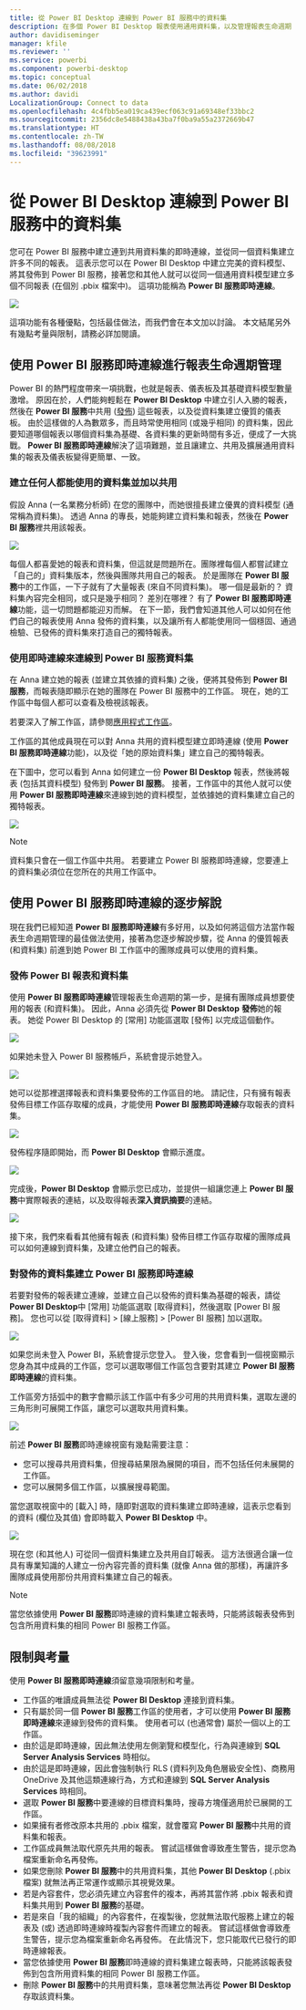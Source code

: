 ```yaml
---
title: 從 Power BI Desktop 連線到 Power BI 服務中的資料集
description: 在多個 Power BI Desktop 報表使用通用資料集，以及管理報表生命週期
author: davidiseminger
manager: kfile
ms.reviewer: ''
ms.service: powerbi
ms.component: powerbi-desktop
ms.topic: conceptual
ms.date: 06/02/2018
ms.author: davidi
LocalizationGroup: Connect to data
ms.openlocfilehash: 4c4fbb5ea019ca439ecf063c91a69348ef33bbc2
ms.sourcegitcommit: 2356dc8e5488438a43ba7f0ba9a55a2372669b47
ms.translationtype: HT
ms.contentlocale: zh-TW
ms.lasthandoff: 08/08/2018
ms.locfileid: "39623991"
---
```

# <a name="connect-to-datasets-in-the-power-bi-service-from-power-bi-desktop"></a>從 Power BI Desktop 連線到 Power BI 服務中的資料集
您可在 Power BI 服務中建立連到共用資料集的即時連線，並從同一個資料集建立許多不同的報表。 這表示您可以在 Power BI Desktop 中建立完美的資料模型、將其發佈到 Power BI 服務，接著您和其他人就可以從同一個通用資料模型建立多個不同報表 (在個別 .pbix 檔案中)。 這項功能稱為 **Power BI 服務即時連線**。

![](media/desktop-report-lifecycle-datasets/report-lifecycle_01.png)

這項功能有各種優點，包括最佳做法，而我們會在本文加以討論。 本文結尾另外有幾點考量與限制，請務必詳加閱讀。

## <a name="using-a-power-bi-service-live-connection-for-report-lifecycle-management"></a>使用 Power BI 服務即時連線進行報表生命週期管理
Power BI 的熱門程度帶來一項挑戰，也就是報表、儀表板及其基礎資料模型數量激增。 原因在於，人們能夠輕鬆在 **Power BI Desktop** 中建立引人入勝的報表，然後在 **Power BI 服務**中共用 ([發佈](desktop-upload-desktop-files.md)) 這些報表，以及從資料集建立優質的儀表板。 由於這樣做的人為數眾多，而且時常使用相同 (或幾乎相同) 的資料集，因此要知道哪個報表以哪個資料集為基礎、各資料集的更新時間有多近，便成了一大挑戰。 **Power BI 服務即時連線**解決了這項難題，並且讓建立、共用及擴展通用資料集的報表及儀表板變得更簡單、一致。

### <a name="create-a-dataset-everyone-can-use-then-share-it"></a>建立任何人都能使用的資料集並加以共用
假設 Anna (一名業務分析師) 在您的團隊中，而她很擅長建立優異的資料模型 (通常稱為資料集)。 透過 Anna 的專長，她能夠建立資料集和報表，然後在 **Power BI 服務**裡共用該報表。

![](media/desktop-report-lifecycle-datasets/report-lifecycle_02a.png)

每個人都喜愛她的報表和資料集，但這就是問題所在。團隊裡每個人都嘗試建立「自己的」資料集版本，然後與團隊共用自己的報表。 於是團隊在 **Power BI 服務**中的工作區，一下子就有了大量報表 (來自不同資料集)。 哪一個是最新的？ 資料集內容完全相同，或只是幾乎相同？ 差別在哪裡？ 有了 **Power BI 服務即時連線**功能，這一切問題都能迎刃而解。 在下一節，我們會知道其他人可以如何在他們自己的報表使用 Anna 發佈的資料集，以及讓所有人都能使用同一個穩固、通過檢驗、已發佈的資料集來打造自己的獨特報表。

### <a name="connect-to-a-power-bi-service-dataset-using-a-live-connection"></a>使用即時連線來連線到 Power BI 服務資料集
在 Anna 建立她的報表 (並建立其依據的資料集) 之後，便將其發佈到 **Power BI 服務**，而報表隨即顯示在她的團隊在 Power BI 服務中的工作區。 現在，她的工作區中每個人都可以查看及檢視該報表。

若要深入了解工作區，請參閱[應用程式工作區](service-create-workspaces.md)。

工作區的其他成員現在可以對 Anna 共用的資料模型建立即時連線 (使用 **Power BI 服務即時連線**功能)，以及從「她的原始資料集」建立自己的獨特報表。

在下圖中，您可以看到 Anna 如何建立一份 **Power BI Desktop** 報表，然後將報表 (包括其資料模型) 發佈到 **Power BI 服務**。 接著，工作區中的其他人就可以使用 **Power BI 服務即時連線**來連線到她的資料模型，並依據她的資料集建立自己的獨特報表。

![](media/desktop-report-lifecycle-datasets/report-lifecycle_03.png)

> [!NOTE]
> 資料集只會在一個工作區中共用。 若要建立 Power BI 服務即時連線，您要連上的資料集必須位在您所在的共用工作區中。
> 
> 

## <a name="step-by-step-for-using-the-power-bi-service-live-connection"></a>使用 Power BI 服務即時連線的逐步解說
現在我們已經知道 **Power BI 服務即時連線**有多好用，以及如何將這個方法當作報表生命週期管理的最佳做法使用，接著為您逐步解說步驟，從 Anna 的優質報表 (和資料集) 前進到她 Power BI 工作區中的團隊成員可以使用的資料集。

### <a name="publish-a-power-bi-report-and-dataset"></a>發佈 Power BI 報表和資料集
使用 **Power BI 服務即時連線**管理報表生命週期的第一步，是擁有團隊成員想要使用的報表 (和資料集)。 因此，Anna 必須先從 **Power BI Desktop** **發佈**她的報表。 她從 Power BI Desktop 的 [常用] 功能區選取 [發佈] 以完成這個動作。

![](media/desktop-report-lifecycle-datasets/report-lifecycle_02a.png)

如果她未登入 Power BI 服務帳戶，系統會提示她登入。

![](media/desktop-report-lifecycle-datasets/report-lifecycle_04.png)

她可以從那裡選擇報表和資料集要發佈的工作區目的地。 請記住，只有擁有報表發佈目標工作區存取權的成員，才能使用 **Power BI 服務即時連線**存取報表的資料集。

![](media/desktop-report-lifecycle-datasets/report-lifecycle_05.png)

發佈程序隨即開始，而 **Power BI Desktop** 會顯示進度。

![](media/desktop-report-lifecycle-datasets/report-lifecycle_06.png)

完成後，**Power BI Desktop** 會顯示您已成功，並提供一組讓您連上 **Power BI 服務**中實際報表的連結，以及取得報表**深入資訊摘要**的連結。

![](media/desktop-report-lifecycle-datasets/report-lifecycle_07.png)

接下來，我們來看看其他擁有報表 (和資料集) 發佈目標工作區存取權的團隊成員可以如何連線到資料集，及建立他們自己的報表。

### <a name="establish-a-power-bi-service-live-connection-to-the-published-dataset"></a>對發佈的資料集建立 Power BI 服務即時連線
若要對發佈的報表建立連線，並建立自己以發佈的資料集為基礎的報表，請從 **Power BI Desktop**中 [常用] 功能區選取 [取得資料]，然後選取 [Power BI 服務]。 您也可以從 [取得資料] > [線上服務] > [Power BI 服務] 加以選取。

![](media/desktop-report-lifecycle-datasets/report-lifecycle_08.png)

如果您尚未登入 Power BI，系統會提示您登入。 登入後，您會看到一個視窗顯示您身為其中成員的工作區，您可以選取哪個工作區包含要對其建立 **Power BI 服務即時連線**的資料集。

工作區旁方括弧中的數字會顯示該工作區中有多少可用的共用資料集，選取左邊的三角形則可展開工作區，讓您可以選取共用資料集。

![](media/desktop-report-lifecycle-datasets/report-lifecycle_09a.png)

前述 **Power BI 服務**即時連線視窗有幾點需要注意：

* 您可以搜尋共用資料集，但搜尋結果限為展開的項目，而不包括任何未展開的工作區。
* 您可以展開多個工作區，以擴展搜尋範圍。

當您選取視窗中的 [載入] 時，隨即對選取的資料集建立即時連線，這表示您看到的資料 (欄位及其值) 會即時載入 **Power BI Desktop** 中。

![](media/desktop-report-lifecycle-datasets/report-lifecycle_10.png)

現在您 (和其他人) 可從同一個資料集建立及共用自訂報表。 這方法很適合讓一位具有專業知識的人建立一份內容完善的資料集 (就像 Anna 做的那樣)，再讓許多團隊成員使用那份共用資料集建立自己的報表。

> [!NOTE]
> 當您依據使用 **Power BI 服務**即時連線的資料集建立報表時，只能將該報表發佈到包含所用資料集的相同 Power BI 服務工作區。
> 
> 

## <a name="limitations-and-considerations"></a>限制與考量
使用 **Power BI 服務即時連線**須留意幾項限制和考量。

* 工作區的唯讀成員無法從 **Power BI Desktop** 連接到資料集。
* 只有屬於同一個 **Power BI 服務**工作區的使用者，才可以使用 **Power BI 服務即時連線**來連線到發佈的資料集。 使用者可以 (也通常會) 屬於一個以上的工作區。
* 由於這是即時連線，因此無法使用左側瀏覽和模型化，行為與連線到 **SQL Server Analysis Services** 時相似。
* 由於這是即時連線，因此會強制執行 RLS (資料列及角色層級安全性)、商務用 OneDrive 及其他這類連線行為，方式和連線到 **SQL Server Analysis Services** 時相同。
* 選取 **Power BI 服務**中要連線的目標資料集時，搜尋方塊僅適用於已展開的工作區。
* 如果擁有者修改原本共用的 .pbix 檔案，就會覆寫 **Power BI 服務**中共用的資料集和報表。
* 工作區成員無法取代原先共用的報表。 嘗試這樣做會導致產生警告，提示您為檔案重新命名再發佈。
* 如果您刪除 **Power BI 服務**中的共用資料集，其他 **Power BI Desktop** (.pbix 檔案) 就無法再正常運作或顯示其視覺效果。
* 若是內容套件，您必須先建立內容套件的複本，再將其當作將 .pbix 報表和資料集共用到 **Power BI 服務**的基礎。
* 若是來自「我的組織」的內容套件，在複製後，您就無法取代服務上建立的報表及 (或) 透過即時連線時複製內容套件而建立的報表。 嘗試這樣做會導致產生警告，提示您為檔案重新命名再發佈。 在此情況下，您只能取代已發行的即時連線報表。
* 當您依據使用 **Power BI 服務**即時連線的資料集建立報表時，只能將該報表發佈到包含所用資料集的相同 Power BI 服務工作區。
* 刪除 **Power BI 服務**中的共用資料集，意味著您無法再從 **Power BI Desktop**存取該資料集。

